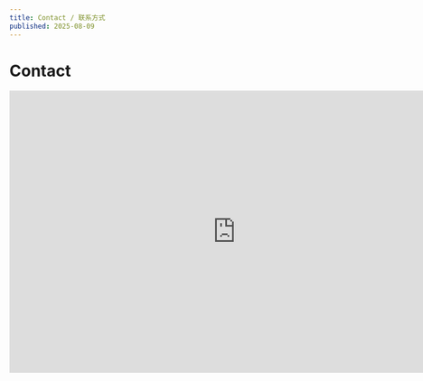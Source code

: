 ```yaml
---
title: Contact / 联系方式
published: 2025-08-09
---
```


# Contact

<iframe src="https://discord.com/widget?id=1061629481267245086&theme=dark" width="800" height="500" allowtransparency="true" frameborder="0" sandbox="allow-popups allow-popups-to-escape-sandbox allow-same-origin allow-scripts"></iframe>